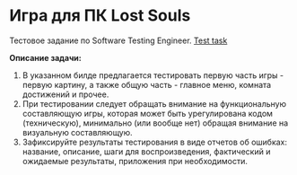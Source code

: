 # Игра для ПК Lost Souls

Тестовое задание по Software Testing Engineer. [Test task](https://github.com/istrybuk/Test-task/blob/main/NikaGames/Тестовое%20задание%20тестировщик.pdf)

**Описание задачи:**

1. В указанном билде предлагается тестировать первую часть игры - первую картину, а также общую часть - главное меню,
комната достижений и прочее.
2. При тестировании следует обращать внимание на функциональную составляющую игры, которая может быть
урегулирована кодом (техническую), минимально (или вообще нет) обращая внимание на визуальную составляющую.
3. Зафиксируйте результаты тестирования в виде отчетов об ошибках: название, описание, шаги для воспроизведения,
фактический и ожидаемые результаты, приложения при необходимости.
